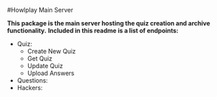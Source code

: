 #Howlplay Main Server

**This package is the main server hosting the quiz creation and archive functionality.**
**Included in this readme is a list of endpoints:**
  * Quiz:
    * Create New Quiz
    * Get Quiz
    * Update Quiz
    * Upload Answers
  * Questions:
  * Hackers:
